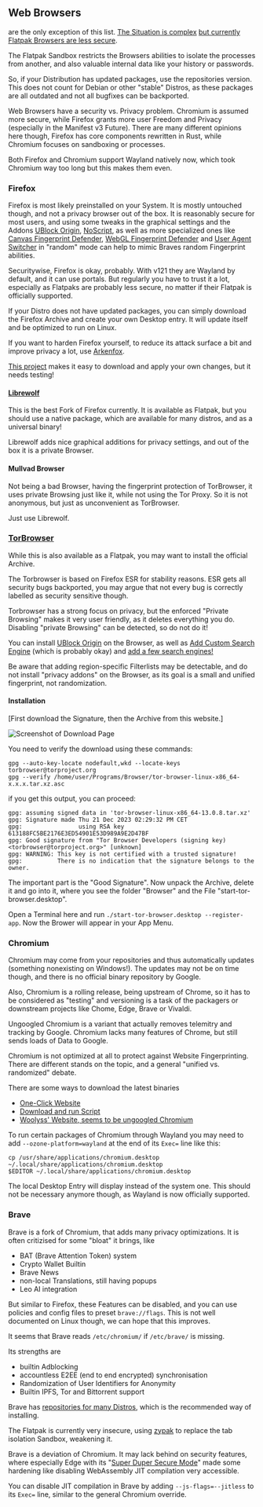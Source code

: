 ## Web Browsers
are the only exception of this list. [The Situation is complex](https://discuss.privacyguides.net/t/does-flatpak-weaken-chromium-firefoxs-sandbox/13373/1) [but currently Flatpak Browsers are less secure](https://seirdy.one/notes/2022/06/12/flatpak-and-web-browsers/).

The Flatpak Sandbox restricts the Browsers abilities to isolate the processes from another, and also valuable internal data like your history or passwords.

So, if your Distribution has updated packages, use the repositories version. This does not count for Debian or other "stable" Distros, as these packages are all outdated and not all bugfixes can be backported.

Web Browsers have a security vs. Privacy problem. Chromium is assumed more secure, while Firefox grants more user Freedom and Privacy (especially in the Manifest v3 Future). There are many different opinions here though, Firefox has core components rewritten in Rust, while Chromium focuses on sandboxing or processes.

Both Firefox and Chromium support Wayland natively now, which took Chromium way too long but this makes them even.

### Firefox
Firefox is most likely preinstalled on your System. It is mostly untouched though, and not a privacy browser out of the box.
It is reasonably secure for most users, and using some tweaks in the graphical settings and the Addons
[UBlock Origin](https://addons.mozilla.org/en-US/firefox/addon/ublock-origin/), [NoScript](https://addons.mozilla.org/en-US/firefox/addon/noscript/), as well as more specialized ones like
[Canvas Fingerprint Defender](https://addons.mozilla.org/en-US/firefox/addon/canvas-fingerprint-defender/), [WebGL Fingerprint Defender](https://addons.mozilla.org/en-US/firefox/addon/webgl-fingerprint-defender/) and [User Agent Switcher](https://addons.mozilla.org/en-US/firefox/addon/uaswitcher/) in "random" mode can help to mimic Braves random Fingerprint abilities.

Securitywise, Firefox is okay, probably. With v121 they are Wayland by default, and it can use portals. But regularly you have to trust it a lot, especially as Flatpaks are probably less secure, no matter if their Flatpak is officially supported.

If your Distro does not have updated packages, you can simply download the Firefox Archive and create your own Desktop entry. It will update itself and be optimized to run on Linux.

If you want to harden Firefox yourself, to reduce its attack surface a bit and improve privacy a lot, use [Arkenfox](https://github.com/arkenfox/user.js).

[This project](https://github.com/trytomakeyouprivate/Arkenfox-softening/) makes it easy to download and apply your own changes, but it needs testing!

#### [Librewolf](https://librewolf.net/installation/)
This is the best Fork of Firefox currently. It is available as Flatpak, but you should use a native package, which are available for many distros, and as a universal binary!

Librewolf adds nice graphical additions for privacy settings, and out of the box it is a private Browser.

#### Mullvad Browser
Not being a bad Browser, having the fingerprint protection of TorBrowser, it uses private Browsing just like it,
while not using the Tor Proxy. So it is not anonymous, but just as unconvenient as TorBrowser.

Just use Librewolf.

### [TorBrowser](https://www.torproject.org/download)
While this is also available as a Flatpak, you may want to install the official Archive.

The Torbrowser is based on Firefox ESR for stability reasons. ESR gets all security bugs backported, you may argue that not every bug is correctly labelled as security sensitive though.

Torbrowser has a strong focus on privacy, but the enforced "Private Browsing" makes it very user friendly, as it deletes everything you do.
Disabling "private Browsing" can be detected, so do not do it!

You can install [UBlock Origin](https://addons.mozilla.org/en-US/firefox/addon/ublock-origin/) on the Browser, as well as [Add Custom Search Engine](https://addons.mozilla.org/en-US/firefox/addon/add-custom-search-engine/) (which is probably okay) and [add a few search engines!](https://github.com/trytomakeyouprivate/Search-Engines/blob/main/Tor-Search-Engines.md)

Be aware that adding region-specific Filterlists may be detectable, and do not install "privacy addons" on the Browser, as its goal is a small and unified fingerprint, not randomization.

#### Installation

[First download the Signature, then the Archive from this website.]

![Screenshot of Download Page](...)

You need to verify the download using these commands:
```
gpg --auto-key-locate nodefault,wkd --locate-keys torbrowser@torproject.org
gpg --verify /home/user/Programs/Browser/tor-browser-linux-x86_64-x.x.x.tar.xz.asc
```

if you get this output, you can proceed:

```
gpg: assuming signed data in 'tor-browser-linux-x86_64-13.0.8.tar.xz'
gpg: Signature made Thu 21 Dec 2023 02:29:32 PM CET
gpg:                using RSA key 613188FC5BE2176E3ED54901E53D989A9E2D47BF
gpg: Good signature from "Tor Browser Developers (signing key) <torbrowser@torproject.org>" [unknown]
gpg: WARNING: This key is not certified with a trusted signature!
gpg:          There is no indication that the signature belongs to the owner.
```

The important part is the "Good Signature". Now unpack the Archive, delete it and go into it, where you see the folder "Browser" and the File "start-tor-browser.desktop".

Open a Terminal here and run `./start-tor-browser.desktop --register-app`. Now the Brower will appear in your App Menu.

### Chromium
Chromium may come from your repositories and thus automatically updates (something nonexisting on Windows!). The updates may not be on time though, and there is no official binary repository by Google.

Also, Chromium is a rolling release, being upstream of Chrome, so it has to be considered as "testing" and versioning is a task of the packagers or downstream projects like Chome, Edge, Brave or Vivaldi.

Ungoogled Chromium is a variant that actually removes telemitry and tracking by Google. Chromium lacks many features of Chrome, but still sends loads of Data to Google.

Chromium is not optimized at all to protect against Website Fingerprinting. There are different stands on the topic, and a general "unified vs. randomized" debate.

There are some ways to download the latest binaries
- [One-Click Website](https://download-chromium.appspot.com/?platform=Linux_x64)
- [Download and run Script](https://github.com/scheib/chromium-latest-linux)
- [Woolyss' Website, seems to be ungoogled Chromium](https://chromium.woolyss.com/#linux)

To run certain packages of Chromium through Wayland you may need to add `--ozone-platform=wayland` at the end of its `Exec=` line like this:

```
cp /usr/share/applications/chromium.desktop ~/.local/share/applications/chromium.desktop
$EDITOR ~/.local/share/applications/chromium.desktop
```

The local Desktop Entry will display instead of the system one. This should not be necessary anymore though, as Wayland is now officially supported.

### Brave
Brave is a fork of Chromium, that adds many privacy optimizations.
It is often critizised for some "bloat" it brings, like
- BAT (Brave Attention Token) system
- Crypto Wallet Builtin
- Brave News
- non-local Translations, still having popups
- Leo AI integration

But similar to Firefox, these Features can be disabled, and you can use policies and config files to preset `brave://flags`. This is not well documented on Linux though, we can hope that this improves.

It seems that Brave reads `/etc/chromium/` if `/etc/brave/` is missing.

Its strengths are
- builtin Adblocking
- accountless E2EE (end to end encrypted) synchronisation
- Randomization of User Identifiers for Anonymity
- Builtin IPFS, Tor and Bittorrent support

Brave has [repositories for many Distros](https://brave.com/linux/#release-channel-installation), which is the recommended way of installing.

The Flatpak is currently very insecure, using [zypak](https://github.com/refi64/zypak) to replace the tab isolation Sandbox, weakening it.

Brave is a deviation of Chromium. It may lack behind on security features, where especially Edge with its "[Super Duper Secure Mode](https://microsoftedge.github.io/edgevr/posts/Super-Duper-Secure-Mode/)" made some hardening like disabling WebAssembly JIT compilation very accessible.

You can disable JIT compilation in Brave by adding `--js-flags=--jitless` to its `Exec=` line, similar to the general Chromium override.

